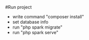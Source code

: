 #Run project
- write command "composer install"
- set database info
- run "php spark migrate"
- run "php spark serve"
